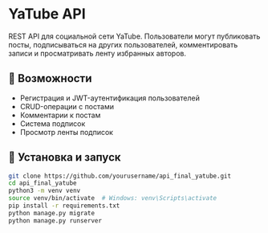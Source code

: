 # YaTube API

REST API для социальной сети YaTube. Пользователи могут публиковать посты, подписываться на других пользователей, комментировать записи и просматривать ленту избранных авторов.

## 🚀 Возможности

- Регистрация и JWT-аутентификация пользователей
- CRUD-операции с постами
- Комментарии к постам
- Система подписок
- Просмотр ленты подписок

## 🔧 Установка и запуск

```bash
git clone https://github.com/yourusername/api_final_yatube.git
cd api_final_yatube
python3 -m venv venv
source venv/bin/activate  # Windows: venv\Scripts\activate
pip install -r requirements.txt
python manage.py migrate
python manage.py runserver